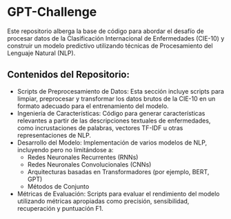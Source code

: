 # GPT-Challenge
Este repositorio alberga la base de código para abordar el desafío de procesar datos de la Clasificación Internacional de Enfermedades (CIE-10) y construir un modelo predictivo utilizando técnicas de Procesamiento del Lenguaje Natural (NLP).

## Contenidos del Repositorio:

- Scripts de Preprocesamiento de Datos: Esta sección incluye scripts para limpiar, preprocesar y transformar los datos brutos de la CIE-10 en un formato adecuado para el entrenamiento del modelo.
- Ingeniería de Características: Código para generar características relevantes a partir de las descripciones textuales de enfermedades, como incrustaciones de palabras, vectores TF-IDF u otras representaciones de NLP.
- Desarrollo del Modelo: Implementación de varios modelos de NLP, incluyendo pero no limitándose a:
  - Redes Neuronales Recurrentes (RNNs)
  - Redes Neuronales Convolucionales (CNNs)
  - Arquitecturas basadas en Transformadores (por ejemplo, BERT, GPT)
  - Métodos de Conjunto
- Métricas de Evaluación: Scripts para evaluar el rendimiento del modelo utilizando métricas apropiadas como precisión, sensibilidad, recuperación y puntuación F1.
